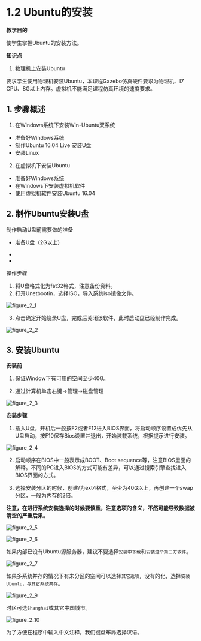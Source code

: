 # 1.2 Ubuntu的安装

**教学目的**

使学生掌握Ubuntu的安装方法。

**知识点**

1.	物理机上安装Ubuntu

要求学生使用物理机安装Ubuntu，本课程Gazebo仿真硬件要求为物理机、I7 CPU、8G以上内存。虚拟机不能满足课程仿真环境的速度要求。

## 1. 步骤概述

1. 在Windows系统下安装Win-Ubuntu双系统

- 准备好Windows系统
- 制作Ubuntu 16.04 Live 安装U盘
- 安装Linux

2. 在虚拟机下安装Ubuntu

- 准备好Windows系统
- 在Windows下安装虚拟机软件
- 使用虚拟机软件安装Ubuntu 16.04

## 2. 制作Ubuntu安装U盘

制作启动U盘前需要做的准备
- 准备U盘（2G以上）

- [下载Rufus]: https://github.com/pbatard/rufus/releases/download/v3.8/rufus-3.8.exe
  [或下载Unetbootin]: https://unetbootin.github.io/

- [下载Ubuntu]: https://isrc.iscas.ac.cn/mirror/ubuntu-release/xenial/ubuntu-16.04.4-desktop-amd64.iso


操作步骤

1. 将U盘格式化为fat32格式，注意备份资料。
2. 打开Unetbootin，选择ISO，导入系统iso镜像文件。

![figure_2_1](src/images/figure_2_1.png)

3. 点击确定开始烧录U盘，完成后关闭该软件，此时启动盘已经制作完成。

![figure_2_2](src/images/figure_2_2.png)

## 3. 安装Ubuntu

**安装前**

1. 保证Window下有可用的空间至少40G。

2. 通过计算机单击右键->管理->磁盘管理

![figure_2_3](src/images/figure_2_3.png)

 **安装步骤**

1. 插入U盘，开机后一般按F2或者F12进入BIOS界面，将启动顺序设置成优先从U盘启动，按F10保存Bios设置并退出，开始装载系统，根据提示进行安装。

![figure_2_4](src/images/figure_2_4.png)

2. 启动顺序在BIOS中一般表示成BOOT、Boot sequence等，注意BIOS里面的解释。不同的PC进入BIOS的方式可能有差异，可以通过搜索引擎查找进入BIOS界面的方式。

3. 选择安装分区的时候，创建/为ext4格式，至少为40G以上，再创建一个swap分区，一般为内存的2倍。

 **注意，在进行系统安装选择的时候要慎重，注意选项的含义，不然可能导致数据被清空的严重后果。**

![figure_2_5](src/images/figure_2_5.png)

![figure_2_6](src/images/figure_2_6.png)

如果内部已设有Ubuntu源服务器，建议不要选择`安装中下载`和`安装这个第三方软件`。

![figure_2_7](src/images/figure_2_7.png)

如果多系统并存的情况下有未分区的空间可以选择`其它选项`，没有的化，选择`安装Ubuntu，与其它系统共存`。

![figure_2_9](src/images/figure_2_9.png)

时区可选`Shanghai`或其它中国城市。

![figure_2_10](src/images/figure_2_10.png)

为了方便在程序中输入中文注释，我们键盘布局选择汉语。
